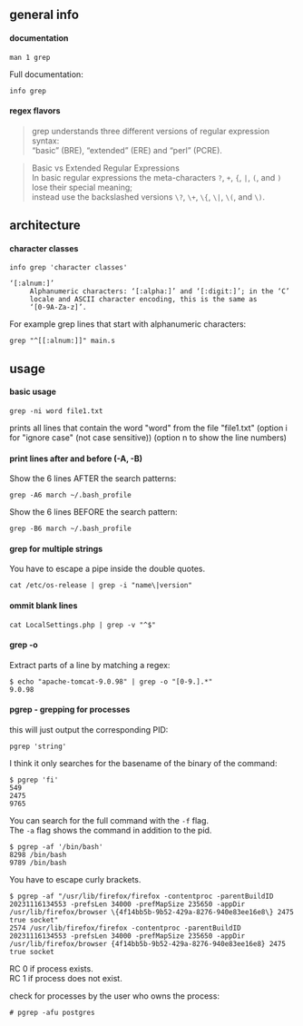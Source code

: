 ## general info

#### documentation
```
man 1 grep
```

Full documentation:
```
info grep
```

#### regex flavors

> grep understands three different versions of regular expression syntax:\
“basic” (BRE), “extended” (ERE) and “perl” (PCRE).

> Basic vs Extended Regular Expressions \
In basic regular expressions the meta-characters `?`, `+`, `{`, `|`, `(`, and `)` lose their special meaning;\
instead use the backslashed versions `\?`, `\+`, `\{`, `\|`, `\(`, and `\)`.

## architecture

#### character classes

```
info grep 'character classes'
```

```
‘[:alnum:]’
     Alphanumeric characters: ‘[:alpha:]’ and ‘[:digit:]’; in the ‘C’
     locale and ASCII character encoding, this is the same as
     ‘[0-9A-Za-z]’.
```

For example grep lines that start with alphanumeric characters:
```
grep "^[[:alnum:]]" main.s
```

## usage

#### basic usage
```
grep -ni word file1.txt
```
prints all lines that contain the word "word" from the file "file1.txt"
(option i for "ignore case" (not case sensitive))
(option n to show the line numbers)

#### print lines after and before (-A, -B)

Show the 6 lines AFTER the search patterns:
```
grep -A6 march ~/.bash_profile
```

Show the 6 lines BEFORE the search pattern:
```
grep -B6 march ~/.bash_profile
```

#### grep for multiple strings

You have to escape a pipe inside the double quotes.
```
cat /etc/os-release | grep -i "name\|version"
```

#### ommit blank lines
```
cat LocalSettings.php | grep -v "^$"
```

#### grep -o

Extract parts of a line by matching a regex:
```
$ echo "apache-tomcat-9.0.98" | grep -o "[0-9.].*"
9.0.98
```

#### pgrep - grepping for processes

this will just output the corresponding PID:
```
pgrep 'string'
```

I think it only searches for the basename of the binary of the command:
```
$ pgrep 'fi'
549
2475
9765
```

You can search for the full command with the `-f` flag.\
The `-a` flag shows the command in addition to the pid.
```
$ pgrep -af '/bin/bash'
8298 /bin/bash
9789 /bin/bash
```

You have to escape curly brackets.
```
$ pgrep -af "/usr/lib/firefox/firefox -contentproc -parentBuildID 20231116134553 -prefsLen 34000 -prefMapSize 235650 -appDir /usr/lib/firefox/browser \{4f14bb5b-9b52-429a-8276-940e83ee16e8\} 2475 true socket"
2574 /usr/lib/firefox/firefox -contentproc -parentBuildID 20231116134553 -prefsLen 34000 -prefMapSize 235650 -appDir /usr/lib/firefox/browser {4f14bb5b-9b52-429a-8276-940e83ee16e8} 2475 true socket
```

RC 0 if process exists.\
RC 1 if process does not exist.

check for processes by the user who owns the process:
```
# pgrep -afu postgres
```
